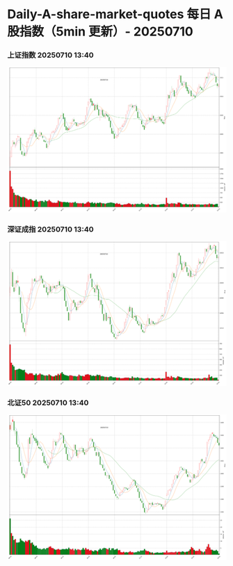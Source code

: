 
# Daily-A-share-market-quotes 每日 A 股指数（5min 更新）- 20250710

### 上证指数 20250710 13:40
![](./fig/2025/7/20250710-sh000001.png)

### 深证成指 20250710 13:40
![](./fig/2025/7/20250710-sz399001.png)

### 北证50 20250710 13:40
![](./fig/2025/7/20250710-bj899050.png)
